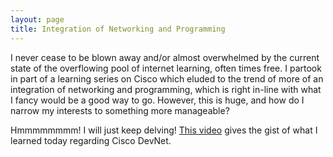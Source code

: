 ```yaml
---
layout: page
title: Integration of Networking and Programming
---
```


I never cease to be blown away and/or almost overwhelmed by the current state of the overflowing pool of internet learning, often
times free. I partook in part of a learning series on Cisco which eluded to the trend of more of an integration of networking and 
programming, which is right in-line with what I fancy would be a good way to go. However, this is huge, and how do I narrow my 
interests to something more manageable?

Hmmmmmmmm! I will just keep delving! [This video](https://youtu.be/gjK9OADRps) gives the gist of what I learned today regarding Cisco DevNet.
